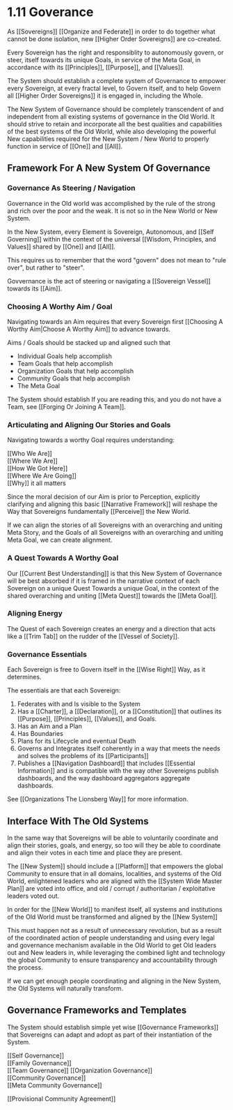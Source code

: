# 1.11 Goverance
As [[Sovereigns]] [[Organize and Federate]] in order to do together what cannot be done isolation, new [[Higher Order Sovereigns]] are co-created. 

Every Sovereign has the right and responsiblity to autonomously govern, or steer, itself towards its unique Goals, in service of the Meta Goal, in accordance with its [[Principles]], [[Purpose]], and [[Values]]. 

The System should establish a complete system of Governance to empower every Sovereign, at every fractal level, to Govern itself, and to help Govern all [[Higher Order Sovereigns]] it is engaged in, including the Whole. 

The New System of Governance should be completely transcendent of and independent from all existing systems of governance in the Old World. It should strive to retain and incorporate all the best qualities and capabilities of the best systems of the Old World, while also developing the powerful New capabilities required for the New System / New World to properly function in service of [[One]] and [[All]]. 

## Framework For A New System Of Governance 

### Governance As Steering / Navigation
Governance in the Old world was accomplished by the rule of the strong and rich over the poor and the weak. It is not so in the New World or New System. 

In the New System, every Element is Sovereign, Autonomous, and [[Self Governing]] within the context of the universal [[Wisdom, Principles, and Values]] shared by [[One]] and [[All]]. 

This requires us to remember that the word "govern" does not mean to "rule over", but rather to "steer". 

Govvernance is the act of steering or navigating a [[Sovereign Vessel]] towards its [[Aim]]. 

### Choosing A Worthy Aim / Goal 
Navigating towards an Aim requires that every Sovereign first [[Choosing A Worthy Aim|Choose A Worthy Aim]] to advance towards. 

Aims / Goals should be stacked up and aligned such that

- Individual Goals help accomplish 
- Team Goals that help accomplish
- Organization Goals that help accomplish 
- Community Goals that help accomplish 
- The Meta Goal 

The System should establish 
If you are reading this, and you do not have a Team, see [[Forging Or Joining A Team]]. 

### Articulating and Aligning Our Stories and Goals
Navigating towards a worthy Goal requires understanding: 

[[Who We Are]]   
[[Where We Are]]  
[[How We Got Here]]  
[[Where We Are Going]]  
[[Why]] it all matters  

Since the moral decision of our Aim is prior to Perception, explicitly clarifying and aligning this basic [[Narrative Framework]] will  reshape the Way that Sovereigns fundamentally [[Perceive]] the New World. 

If we can align the stories of all Sovereigns with an overarching and uniting Meta Story, and the Goals of all Sovereigns with an overarching and uniting Meta Goal, we can create alignment. 

### A Quest Towards A Worthy Goal 
Our [[Current Best Understanding]] is that this New System of Governance will be best absorbed if it is framed in the narrative context of each Sovereign on a unique Quest Towards a unique Goal, in the context of the shared overarching and uniting [[Meta Quest]] towards the [[Meta Goal]]. 

### Aligning Energy
The Quest of each Sovereign creates an energy and a direction that acts like a [[Trim Tab]] on the rudder of the [[Vessel of Society]].  

### Governance Essentials
Each Sovereign is free to Govern itself in the [[Wise Right]] Way, as it determines. 

The essentials are that each Sovereign: 

1. Federates with and Is visible to the System 
2. Has a [[Charter]], a [[Declaration]], or a [[Constitution]] that outlines its [[Purpose]], [[Principles]], [[Values]], and Goals. 
3. Has an Aim and a Plan 
4. Has Boundaries 
5. Plans for its Lifecycle and eventual Death  
6. Governs and Integrates itself coherently in a way that meets the needs and solves the problems of its [[Participants]] 
7. Publishes a [[Navigation Dashboard]] that includes [[Essential Information]] and is compatible with the way other Sovereigns publish dashboards, and the way dashboard aggregators aggregate dashboards. 

See [[Organizations The Lionsberg Way]] for more information. 


## Interface With The Old Systems
In the same way that Sovereigns will be able to voluntarily coordinate and align their stories, goals, and energy, so too will they be able to coordinate and align their votes in each time and place they are present. 

The [[New System]] should include a [[Platform]] that empowers the global Community to ensure that in all domains, localities, and systems of the Old World, enlightened leaders who are aligned with the [[System Wide Master Plan]] are voted into office, and old / corrupt / authoritarian / exploitative leaders voted out. 

In order for the [[New World]] to manifest itself, all systems and institutions of the Old World must be transformed and aligned by the [[New System]] 

This must happen not as a result of unnecessary revolution, but as a result of the coordinated action of people understanding and using every legal and governance mechanism available in the Old World to get Old leaders out and New leaders in, while leveraging the combined light and technology the global Community to ensure transparency and accountability through the process. 

If we can get enough people coordinating and aligning in the New System, the Old Systems will naturally transform. 

## Governance Frameworks and Templates
The System should establish simple yet wise [[Governance Frameworks]] that Sovereigns can adapt and adopt as part of their instantiation of the System. 

[[Self Governance]]  
[[Family Governance]]  
[[Team Governance]] 
[[Organization Governance]]   
[[Community Governance]]  
[[Meta Community Governance]]

[[Provisional Community Agreement]] 
